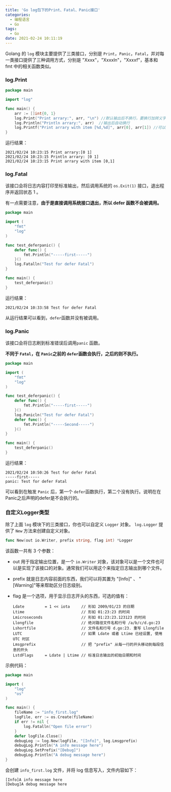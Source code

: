 ```yaml
---
title: 'Go log包下的Print、Fatal、Panic接口'
categories:
  - 编程语言
  - Go
tags:
  - Go
date: 2021-02-24 10:11:19
---
```


Golang 的 `log` 模块主要提供了三类接口，分别是 `Print`，`Panic`，`Fatal`，并对每一类接口提供了三种调用方式，分别是 "Xxxx"，"Xxxxln"，"Xxxxf"，基本和 fmt 中的相关函数类似。

### log.Print

```go
package main

import "log"

func main() {
	arr := []int{0, 1}
	log.Print("Print arrary:", arr, "\n") //默认输出后不换行，要换行加转义字符"\n"
	log.Println("Println arrary:", arr)  //输出后自动换行
	log.Printf("Print arrary with item [%d,%d]", arr[0], arr[1]) //可以指定输出格式
}
```

运行结果：

```text
2021/02/24 10:23:15 Print arrary:[0 1]
2021/02/24 10:23:15 Println arrary: [0 1]
2021/02/24 10:23:15 Print arrary with item [0,1]
```

### log.Fatal

该接口会将日志内容打印至标准输出，然后调用系统的 `os.Exit(1)` 接口，退出程序并返回状态 1 。

有一点需要注意，**由于是直接调用系统接口退出，所以 defer 函数不会被调用。**

```go
package main

import (
	"fmt"
	"log"
)

func test_deferpanic() {
	defer func() {
		fmt.Println("-----first-----")
	}()
	log.Fatalln("Test for defer Fatal")
}

func main() {
	test_deferpanic()
}
```

运行结果：

```text
2021/02/24 10:33:58 Test for defer Fatal
```

从运行结果可以看到，`defer`函数并没有被调用。

### log.Panic

该接口会将日志刷到标准错误后调用`panic` 函数。

**不同于 `Fatal`，在 `Panic`之前的 `defer`函数会执行，之后的则不执行。**

```go
package main

import (
	"fmt"
	"log"
)

func test_deferpanic() {
	defer func() {
		fmt.Println("-----first-----")
	}()
	log.Panicln("Test for defer Fatal")
	defer func() {
		fmt.Println("-----Second-----")
	}()
}

func main() {
	test_deferpanic()
}
```

运行结果：

```text
2021/02/24 10:50:26 Test for defer Fatal
-----first-----
panic: Test for defer Fatal
```

可以看到在触发 `Panic` 后，第一个 `defer`函数执行，第二个没有执行。说明在在Panic之后声明的defer是不会执行的。

### 自定义Logger类型

除了上面 `log` 模块下的三类接口，你也可以自定义 `Logger` 对象。 `log.Logger` 提供了 `New` 方法来创建自定义对象。

```go
func New(out io.Writer, prefix string, flag int) *Logger
```

该函数一共有 3 个参数：

* out 用于指定输出位置，是一个 `io.Writer` 对象，该对象可以是一个文件也可以是实现了该接口的对象。通常我们可以用这个来指定日志输出到哪个文件。

* prefix 就是日志内容前面的东西，我们可以将其置为 "[Info]" 、 "[Warning]"等来帮助区分日志级别。

* flag 是一个选项，用于显示日志开头的东西，可选的值有：

	```text
	Ldate         = 1 << iota     // 形如 2009/01/23 的日期
	Ltime                         // 形如 01:23:23 的时间
	Lmicroseconds                 // 形如 01:23:23.123123 的时间
	Llongfile                     // 绝对路径文件名和行号 /a/b/c/d.go:23
	Lshortfile                    // 文件名和行号 d.go:23. 重写 Llongfile
	LUTC                          // 如果 Ldate 或者 Ltime 已经设置, 使用 UTC 时区
	Lmsgprefix                    // 把 "prefix" 从每一行的开头移动到每段信息的开头
	LstdFlags     = Ldate | Ltime // 标准日志输出的初始日期和时间
	```

示例代码：

```go
package main

import (
	"log"
	"os"
)

func main() {
	fileName := "info_first.log"
	logFile, err := os.Create(fileName)
	if err != nil {
		log.Fatalln("Open file error")
	}
	defer logFile.Close()
	debugLog := log.New(logFile, "[Info]", log.Lmsgprefix)
	debugLog.Println("A info message here")
	debugLog.SetPrefix("[Debug]")
	debugLog.Println("A debug message here")
}
```

会创建 `info_first.log` 文件，并将 log 信息写入，文件内容如下：

```text
[Info]A info message here
[Debug]A debug message here
```

